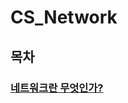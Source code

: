 # CS_Network

## 목차

### [네트워크란 무엇인가?](https://github.com/kangjunseo/CS_Network/blob/main/mds/Network1.md)
